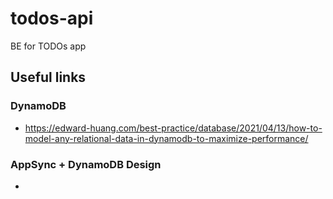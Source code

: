 # todos-api
BE for TODOs app

## Useful links

### DynamoDB
- https://edward-huang.com/best-practice/database/2021/04/13/how-to-model-any-relational-data-in-dynamodb-to-maximize-performance/

### AppSync + DynamoDB Design
- 
